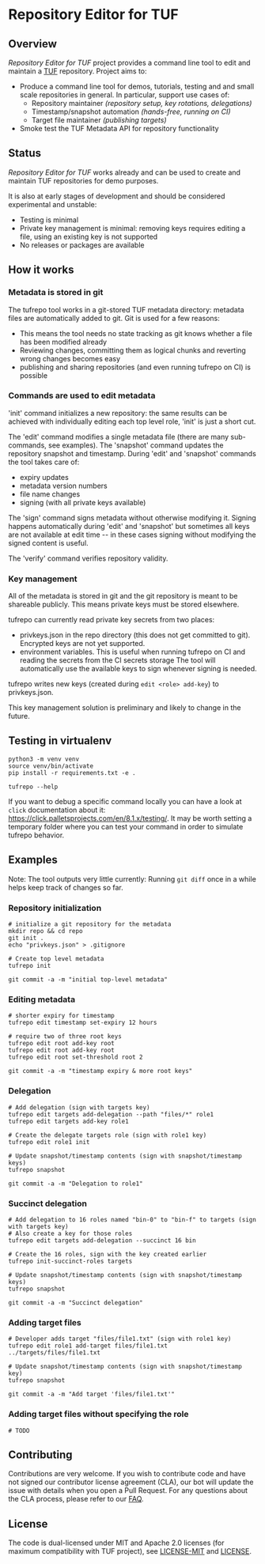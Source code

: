 
# Repository Editor for TUF

## Overview

_Repository Editor for TUF_ project provides a command line tool to edit and
maintain a [TUF](https://theupdateframework.io/) repository. Project aims to:
 * Produce a command line tool for demos, tutorials, testing and and small
   scale repositories in general. In particular, support use cases of:
   * Repository maintainer _(repository setup, key rotations, delegations)_
   * Timestamp/snapshot automation _(hands-free, running on CI)_
   * Target file maintainer _(publishing targets)_
 * Smoke test the TUF Metadata API for repository functionality

## Status

_Repository Editor for TUF_ works already and can be used to create and maintain
TUF repositories for demo purposes.

It is also at early stages of development and should be considered
experimental and unstable:
 * Testing is minimal
 * Private key management is minimal: removing keys requires editing a file,
   using an existing key is not supported
 * No releases or packages are available

## How it works

### Metadata is stored in git

The tufrepo tool works in a git-stored TUF metadata directory: metadata files
are automatically added to git. Git is used for a few reasons:
 * This means the tool needs no state tracking as git knows whether a file
   has been modified already
 * Reviewing changes, committing them as logical chunks and reverting wrong
   changes becomes easy
 * publishing and sharing repositories (and even running tufrepo on CI)
   is possible

### Commands are used to edit metadata

'init' command initializes a new repository: the same results can be achieved
with individually editing each top level role, 'init' is just a short cut.

The 'edit' command modifies a single metadata file (there are many
sub-commands, see examples). The 'snapshot' command updates the repository
snapshot and timestamp. During 'edit' and 'snapshot' commands the tool takes
care of:
 * expiry updates
 * metadata version numbers
 * file name changes
 * signing (with all private keys available)

The 'sign' command signs metadata without otherwise modifying it.
Signing happens automatically during 'edit' and 'snapshot' but sometimes
all keys are not available at edit time -- in these cases signing without
modifying the signed content is useful.

The 'verify' command verifies repository validity.

### Key management

All of the metadata is stored in git and the git repository is meant to be
shareable publicly. This means private keys must be stored elsewhere.

tufrepo can currently read private key secrets from two places:
 * privkeys.json in the repo directory (this does not get committed to git).
   Encrypted keys are not yet supported.
 * environment variables. This is useful when running tufrepo on CI and reading
   the secrets from the CI secrets storage
The tool will automatically use the available keys to sign whenever signing is
needed.

tufrepo writes new keys (created during `edit <role> add-key`) to
privkeys.json.

This key management solution is preliminary and likely to change in the future.

## Testing in virtualenv

    python3 -m venv venv
    source venv/bin/activate
    pip install -r requirements.txt -e .

    tufrepo --help

If you want to debug a specific command locally you can have a look at
`click` documentation about it: https://click.palletsprojects.com/en/8.1.x/testing/.
It may be  worth setting a temporary folder where you can test your command in
order to simulate tufrepo behavior.

## Examples

Note: The tool outputs very little currently: Running `git diff` once in a
while helps keep track of changes so far.

### Repository initialization

    # initialize a git repository for the metadata
    mkdir repo && cd repo
    git init .
    echo "privkeys.json" > .gitignore

    # Create top level metadata
    tufrepo init

    git commit -a -m "initial top-level metadata"

### Editing metadata

    # shorter expiry for timestamp
    tufrepo edit timestamp set-expiry 12 hours

    # require two of three root keys
    tufrepo edit root add-key root
    tufrepo edit root add-key root
    tufrepo edit root set-threshold root 2

    git commit -a -m "timestamp expiry & more root keys"

### Delegation

    # Add delegation (sign with targets key)
    tufrepo edit targets add-delegation --path "files/*" role1
    tufrepo edit targets add-key role1

    # Create the delegate targets role (sign with role1 key)
    tufrepo edit role1 init

    # Update snapshot/timestamp contents (sign with snapshot/timestamp keys)
    tufrepo snapshot

    git commit -a -m "Delegation to role1"

### Succinct delegation

    # Add delegation to 16 roles named "bin-0" to "bin-f" to targets (sign with targets key)
    # Also create a key for those roles
    tufrepo edit targets add-delegation --succinct 16 bin
    
    # Create the 16 roles, sign with the key created earlier
    tufrepo init-succinct-roles targets

    # Update snapshot/timestamp contents (sign with snapshot/timestamp keys)
    tufrepo snapshot

    git commit -a -m "Succinct delegation"

### Adding target files

    # Developer adds target "files/file1.txt" (sign with role1 key)
    tufrepo edit role1 add-target files/file1.txt ../targets/files/file1.txt

    # Update snapshot/timestamp contents (sign with snapshot/timestamp key)
    tufrepo snapshot

    git commit -a -m "Add target 'files/file1.txt'"

### Adding target files without specifying the role

    # TODO

## Contributing

Contributions are very welcome. If you wish to contribute code and have not
signed our contributor license agreement (CLA), our bot will update the issue
with details when you open a Pull Request. For any questions about the CLA
process, please refer to our [FAQ](https://cla.vmware.com/faq).

## License

The code is dual-licensed under MIT and Apache 2.0 licenses (for maximum
compatibility with TUF project), see [LICENSE-MIT](LICENSE-MIT) and
[LICENSE](LICENSE).
